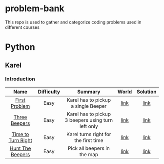 # problem-bank
This repo is used to gather and categorize coding problems used in different courses


# Python

## Karel

### Introduction

| Name | Difficulty | Summary | World | Solution |
|:----:|:----------:|:-------:|:-----:|:--------:|
|[First Problem](/python/problems/karel/introduction/first_problem/) | Easy | Karel has to pickup a single Beeper | [link](/python/problems/karel/introduction/first_problem/first_problem.w)| [link](/python/problems/karel/introduction/first_problem/solution.py) |
| [Three Beepers](/python/problems/karel/introduction/three_beepers) | Easy | Karel has to pickup 3 beepers using turn left only | [link](python/problems/karel/introduction/three_beepers/three_beepers.w) | [link](python/problems/karel/introduction/three_beepers/solution.py)|
| [Time to Turn Right](python/problems/karel/introduction/time_to_turn_right) | Easy | Karel turns right for the first time | [link](python/problems/karel/introduction/time_to_turn_right/time_to_turn_left.w) | [link](python/problems/karel/introduction/time_to_turn_right/solution.py)
| [Hunt The Beepers](python/problems/karel/introduction/hunt_the_beepers) | Easy | Pick all beepers in the map | [link](python/problems/karel/introduction/hunt_the_beepers/hunt_the_beepers.w) | [link](python/problems/karel/introduction/hunt_the_beepers/solution.py)